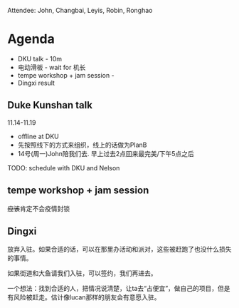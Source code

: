 Attendee: John, Changbai, Leyis, Robin, Ronghao

# Agenda

- DKU talk - 10m
- 电动滑板 - wait for 机长
- tempe workshop + jam session - 
- Dingxi result

## Duke Kunshan talk

11.14-11.19
- offline at DKU
- 先按照线下的方式来组织，线上的话做为PlanB
- 14号(周一)John陪我们去. 早上过去2点回来最完美/下午5点之后

TODO: schedule with DKU and Nelson

## tempe workshop + jam session

~~应该~~肯定不会疫情封锁

## Dingxi

放弃入驻。如果合适的话，可以在那里办活动和派对，这些被赶跑了也没什么损失的事情。

如果街道和大鱼请我们入驻，可以签约，我们再进去。

一个想法：找到合适的人，把情况说清楚，让ta去“占便宜”，做自己的项目，但是有风险被赶走。估计像lucan那样的朋友会有意愿入驻。